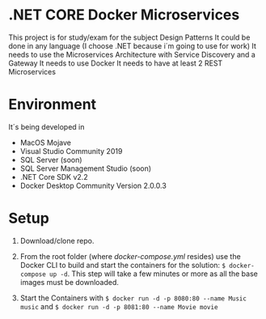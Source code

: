 ﻿# .NET CORE Docker Microservices
This project is for study/exam for the subject Design Patterns
It could be done in any language (I choose .NET because i´m going to use for work)
It needs to use the Microservices Architecture with Service Discovery and a Gateway
It needs to use Docker
It needs to have at least 2 REST Microservices

# Environment
It´s being developed in

- MacOS Mojave
- Visual Studio Community 2019
- SQL Server (soon)
- SQL Server Management Studio (soon)
- .NET Core SDK v2.2
- Docker Desktop Community Version 2.0.0.3

# Setup

1. Download/clone repo.

2. From the root folder (where _docker-compose.yml_ resides) use the Docker CLI to build and start the containers for the solution: `$ docker-compose up -d`.  This step will take a few minutes or more as all the base images must be downloaded. 

3. Start the Containers with `$ docker run -d -p 8080:80 --name Music music` and `$ docker run -d -p 8081:80 --name Movie movie`
